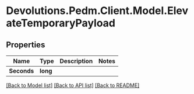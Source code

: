 # Devolutions.Pedm.Client.Model.ElevateTemporaryPayload

## Properties

Name | Type | Description | Notes
------------ | ------------- | ------------- | -------------
**Seconds** | **long** |  | 

[[Back to Model list]](../README.md#documentation-for-models) [[Back to API list]](../README.md#documentation-for-api-endpoints) [[Back to README]](../README.md)


